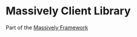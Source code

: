 # Massively Client Library

Part of the [Massively Framework](https://github.com/massivelyframework/massively)

